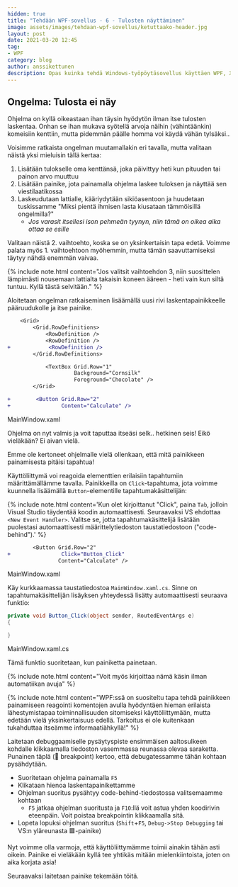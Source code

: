 ```yaml
---
hidden: true
title: "Tehdään WPF-sovellus - 6 - Tulosten näyttäminen"
image: assets/images/tehdaan-wpf-sovellus/ketuttaako-header.jpg
layout: post
date: 2021-03-20 12:45
tag:
- WPF
category: blog
author: anssikettunen
description: Opas kuinka tehdä Windows-työpöytäsovellus käyttäen WPF, XAML ja C#.
---
```


## Ongelma: Tulosta ei näy

Ohjelma on kyllä oikeastaan ihan täysin hyödytön ilman itse tulosten laskentaa. Onhan se ihan mukava syötellä arvoja näihin (vähintäänkin) komeisiin kenttiin, mutta pidemmän päälle homma voi käydä vähän tylsäksi..

Voisimme ratkaista ongelman muutamallakin eri tavalla, mutta valitaan näistä yksi mieluisin tällä kertaa:
1. Lisätään tulokselle oma kenttänsä, joka päivittyy heti kun pituuden tai painon arvo muuttuu
2. Lisätään painike, jota painamalla ohjelma laskee tuloksen ja näyttää sen viestilaatikossa
3. Laskeudutaan lattialle, kääriydytään sikiöasentoon ja huudetaan tuskissamme "Miksi pientä ihmisen lasta kiusataan tämmöisillä ongelmilla?"
    * _Jos varasit itsellesi ison pehmeän tyynyn, niin tämä on oikea aika ottaa se esille_

Valitaan näistä 2. vaihtoehto, koska se on yksinkertaisin tapa edetä. Voimme palata myös 1. vaihtoehtoon myöhemmin, mutta tämän saavuttamiseksi täytyy nähdä enemmän vaivaa.

{% include note.html content="Jos valitsit vaihtoehdon 3, niin suosittelen lämpimästi nousemaan lattialta takaisin koneen ääreen - heti vain kun siltä tuntuu. Kyllä tästä selvitään." %}

Aloitetaan ongelman ratkaiseminen lisäämällä uusi rivi laskentapainikkeelle pääruudukolle ja itse painike.

```diff
    <Grid>
        <Grid.RowDefinitions>
            <RowDefinition />
            <RowDefinition />
+            <RowDefinition />
        </Grid.RowDefinitions>
```

```diff
            <TextBox Grid.Row="1"
                     Background="Cornsilk"
                     Foreground="Chocolate" />
        </Grid>

+        <Button Grid.Row="2"
+                Content="Calculate" />
```
<figcaption>MainWindow.xaml</figcaption>

Ohjelma on nyt valmis ja voit taputtaa itseäsi selk.. hetkinen seis! Eikö vieläkään? Ei aivan vielä.

Emme ole kertoneet ohjelmalle vielä ollenkaan, että mitä painikkeen painamisesta pitäisi tapahtua!

Käyttöliittymä voi reagoida elementtien erilaisiin tapahtumiin määrittämällämme tavalla. Painikkeilla on `Click`-tapahtuma, jota voimme kuunnella lisäämällä `Button`-elementille tapahtumakäsittelijän:

{% include note.html content='Kun olet kirjoittanut "Click", paina `Tab`, jolloin Visual Studio täydentää koodin automaattisesti. Seuraavaksi VS ehdottaa `<New Event Handler>`. Valitse se, jotta tapahtumakäsittelijä lisätään puolestasi automaattisesti määrittelytiedoston taustatiedostoon ("code-behind").' %}

```diff
        <Button Grid.Row="2"
+                Click="Button_Click"
                Content="Calculate" />
```
<figcaption>MainWindow.xaml</figcaption>

Käy kurkkaamassa taustatiedostoa `MainWindow.xaml.cs`. Sinne on tapahtumakäsittelijän lisäyksen yhteydessä lisätty automaattisesti seuraava funktio:

```csharp
private void Button_Click(object sender, RoutedEventArgs e)
{

}
```
<figcaption>MainWindow.xaml.cs</figcaption>

Tämä funktio suoritetaan, kun painiketta painetaan.

{% include note.html content="Voit myös kirjoittaa nämä käsin ilman automatiikan avuja" %}

{% include note.html content="WPF:ssä on suositeltu tapa tehdä painikkeen painamiseen reagointi komentojen avulla hyödyntäen hieman erilaista lähestymistapaa toiminnallisuuden sitomiseksi käyttöliittymään, mutta edetään vielä yksinkertaisuus edellä. Tarkoitus ei ole kuitenkaan tukahduttaa itseämme informaatiähkyllä!" %}

Laitetaan debuggaamiselle pysäytyspiste ensimmäisen aaltosulkeen kohdalle klikkaamalla tiedoston vasemmassa reunassa olevaa saraketta. Punainen täplä (🔴 breakpoint) kertoo, että debugatessamme tähän kohtaan pysähdytään. 
* Suoritetaan ohjelma painamalla `F5`
* Klikataan hienoa laskentapainikettamme
* Ohjelman suoritus pysähtyy code-behind-tiedostossa valitsemaamme kohtaan
    * `F5` jatkaa ohjelman suoritusta ja `F10`:llä voit astua yhden koodirivin eteenpäin. Voit poistaa breakpointin klikkaamalla sitä.
* Lopeta lopuksi ohjelman suoritus (`Shift`+`F5`, `Debug->Stop Debugging` tai VS:n yläreunasta 🟥-painike)

Nyt voimme olla varmoja, että käyttöliittymämme toimii ainakin tähän asti oikein. Painike ei vieläkään kyllä tee yhtikäs mitään mielenkiintoista, joten on aika korjata asia!

Seuraavaksi laitetaan painike tekemään töitä.